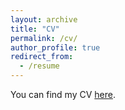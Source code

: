 ```yaml
---
layout: archive
title: "CV"
permalink: /cv/
author_profile: true
redirect_from:
  - /resume
---
```


You can find my CV [here](/files/CV/Curriculum_Vitae.pdf).


